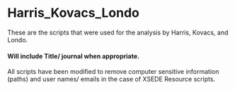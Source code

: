 # Harris_Kovacs_Londo

These are the scripts that were used for the analysis by Harris, Kovacs, and Londo. 

####  Will include Title/ journal when appropriate.

All scripts have been modified to remove computer sensitive information (paths)
and user names/ emails in the case of XSEDE Resource scripts. 



